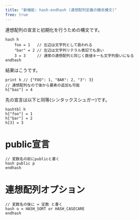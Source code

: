 ```yaml
---
title: "新機能: hash-endhash (連想配列定義の糖衣構文)"
free: true
---
```


連想配列の宣言と初期化を行うための構文です。

```stylus
hash h
    foo = 1   // 左辺は文字列として扱われる
    "bar" = 2 // 左辺は文字列リテラル表記でも良い
    3 = 3     // 通常の連想配列と同じく数値キーも文字列扱いになる
endhash
```

結果はこうです。

```stylus
print h // {"FOO": 1, "BAR": 2, "3": 3}
// 連想配列なので後から要素の追加も可能
h["baz"] = 4
```

先の宣言は以下と同等(シンタックスシュガー)です。

```stylus
hashtbl h
h["foo"] = 1
h["bar"] = 2
h[3] = 3
```

# public宣言

```stylus
// 変数名の前にpublicと書く
hash public p
endhash
```
# 連想配列オプション

```stylus
// 変数名の後に = 定数 と書く
hash o = HASH_SORT or HASH_CASECARE
endhash
```